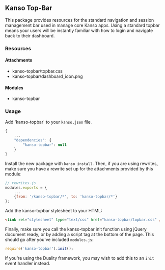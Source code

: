 ## Kanso Top-Bar

This package provides resources for the standard navigation and session
management bar used in manage core Kanso apps. Using a standard topbar
means your users will be instantly familiar with how to login and
navigate back to their dashboard.


### Resources

#### Attachments

* kanso-topbar/topbar.css
* kanso-topbar/dashboard\_icon.png

#### Modules

* kanso-topbar


### Usage

Add 'kanso-topbar' to your `kanso.json` file.

```javascript
{
    ...
    "dependencies": {
        "kanso-topbar": null
    }
}
```

Install the new package with `kanso install`. Then, if you are using rewrites, make sure you have a rewrite set up for the attachments provided by this module:

```javascript
// rewrites.js
modules.exports = {
    ...
    {from: '/kanso-topbar/*', to: 'kanso-topbar/*'}
};
```

Add the kanso-topbar stylesheet to your HTML:

```html
<link rel="stylesheet" type="text/css" href="kanso-topbar/topbar.css" />
```

Finally, make sure you call the kanso-topbar init function using jQuery document ready, or by adding a script tag at the bottom of the page. This should go after you've included `modules.js`:

```javascript
require('kanso-topbar').init();
```

If you're using the Duality framework, you may wish to add this to an
`init` event handler instead.

